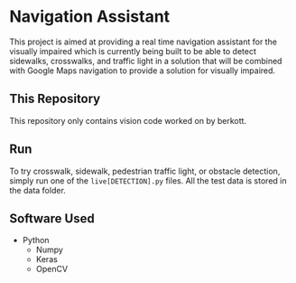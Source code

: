 # Navigation Assistant

This project is aimed at providing a real time navigation assistant for the visually impaired which is currently being built to be able to detect sidewalks, crosswalks, and traffic light in a solution that will be combined with Google Maps navigation to provide a solution for visually impaired.

## This Repository
This repository only contains vision code worked on by berkott.

## Run
To try crosswalk, sidewalk, pedestrian traffic light, or obstacle detection, simply run one of the <code>live[DETECTION].py</code> files. All the test data is stored in the data folder.

## Software Used
- Python
    - Numpy
    - Keras
    - OpenCV
